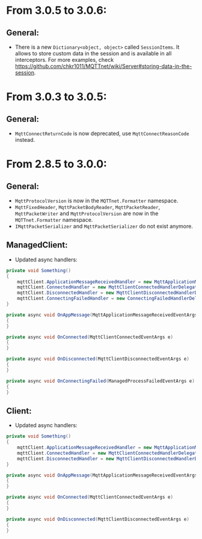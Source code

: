 # From 3.0.5 to 3.0.6:

## General:
* There is a new `Dictionary<object, object>` called `SessionItems`. It allows to store custom data in the session and is available in all interceptors. For more examples, check https://github.com/chkr1011/MQTTnet/wiki/Server#storing-data-in-the-session.

# From 3.0.3 to 3.0.5:

## General:
* `MqttConnectReturnCode` is now deprecated, use `MqttConnectReasonCode` instead.

# From 2.8.5 to 3.0.0:

## General:
* `MqttProtocolVersion` is now in the `MQTTnet.Formatter` namespace.
* `MqttFixedHeader`, `MqttPacketBodyReader`, `MqttPacketReader`, `MqttPacketWriter` and `MqttProtocolVersion` are now in the `MQTTnet.Formatter` namespace.
* `IMqttPacketSerializer` and `MqttPacketSerializer` do not exist anymore.

## ManagedClient:
* Updated async handlers:
```csharp
private void Something()
{
    mqttClient.ApplicationMessageReceivedHandler = new MqttApplicationMessageReceivedHandlerDelegate(OnAppMessage);
    mqttClient.ConnectedHandler = new MqttClientConnectedHandlerDelegate(OnConnected);
    mqttClient.DisconnectedHandler = new MqttClientDisconnectedHandlerDelegate(OnDisconnected);
    mqttClient.ConnectingFailedHandler = new ConnectingFailedHandlerDelegate(OnConnectingFailed);
}

private async void OnAppMessage(MqttApplicationMessageReceivedEventArgs e)
{
}

private async void OnConnected(MqttClientConnectedEventArgs e)
{
}

private async void OnDisconnected(MqttClientDisconnectedEventArgs e)
{
}

private async void OnConnectingFailed(ManagedProcessFailedEventArgs e)
{
}
```

## Client:
* Updated async handlers:
```csharp
private void Something()
{
    mqttClient.ApplicationMessageReceivedHandler = new MqttApplicationMessageReceivedHandlerDelegate(OnAppMessage);
    mqttClient.ConnectedHandler = new MqttClientConnectedHandlerDelegate(OnConnected);
    mqttClient.DisconnectedHandler = new MqttClientDisconnectedHandlerDelegate(OnDisconnected);
}

private async void OnAppMessage(MqttApplicationMessageReceivedEventArgs e)
{
}

private async void OnConnected(MqttClientConnectedEventArgs e)
{
}

private async void OnDisconnected(MqttClientDisconnectedEventArgs e)
{
}
```
